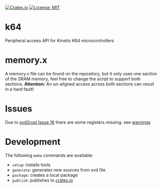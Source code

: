[![Crates.io](https://img.shields.io/crates/v/k64.svg)](https://crates.io/crates/k64)
[![License: MIT](https://img.shields.io/badge/License-MIT-yellow.svg)](https://opensource.org/licenses/MIT)

# k64
Peripheral access API for Kinetis K64 microcontrollers

# memory.x
A memory.x file can be found on the repository, but it only uses one section of the SRAM memory, feel free to change the script to support both sections.
**Attention:** An un-aligned access across both sections can result in a hard fault!

# Issues
Due to [svd2rust Issue 16](https://github.com/japaric/svd2rust/issues/16) there are some registers missing.
see [warnings](WARNINGS.md)

# Development
The following `make` commands are available:
* `setup`: installs tools
* `generate`: generates new sources from svd file
* `package`: creates a local package
* `publish`: publishes to [crates.io](http://www.crates.io)
